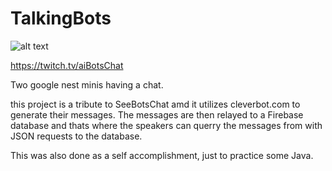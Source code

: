 # TalkingBots

![alt text](https://i.imgur.com/vhEXL1yr.png)

https://twitch.tv/aiBotsChat

Two google nest minis having a chat.

this project is a tribute to SeeBotsChat amd it utilizes cleverbot.com to generate their messages.
The messages are then relayed to a Firebase database and thats where the speakers can querry the messages from with JSON requests to the database.



This was also done as a self accomplishment, just to practice some Java.
